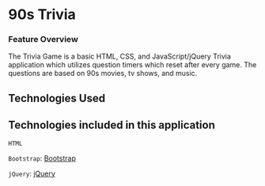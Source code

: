 # 90s Trivia

### Feature Overview

The Trivia Game is a basic HTML, CSS, and JavaScript/jQuery Trivia application which utilizes question timers which reset after every game. The questions are based on 90s movies, tv shows, and music.

## Technologies Used

## Technologies included in this application

`HTML`

`Bootstrap`:
[Bootstrap](https://getbootstrap.com/docs/4.4/getting-started/introduction/)

`jQuery`:
[jQuery](https://jquery.com/)

